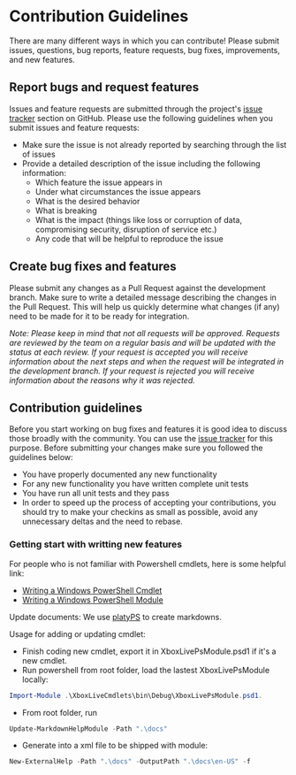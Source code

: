 # Contribution Guidelines

There are many different ways in which you can contribute! Please submit issues, questions, bug reports, feature requests, bug fixes, improvements, and new features.

## Report bugs and request features

Issues and feature requests are submitted through the project's [issue tracker](../../issues) section on GitHub. Please use the following guidelines when you submit issues and feature requests:

*   Make sure the issue is not already reported by searching through the list of issues
*   Provide a detailed description of the issue including the following information:
    *   Which feature the issue appears in
    *   Under what circumstances the issue appears
    *   What is the desired behavior
    *   What is breaking
    *   What is the impact (things like loss or corruption of data, compromising security, disruption of service etc.)
    *   Any code that will be helpful to reproduce the issue

## Create bug fixes and features

Please submit any changes as a Pull Request against the development branch. Make sure to write a detailed message describing the changes in the Pull Request. This will help us quickly determine what changes (if any) need to be made for it to be ready for integration.

_Note: Please keep in mind that not all requests will be approved. Requests are reviewed by the team on a regular basis and will be updated with the status at each review. If your request is accepted you will receive information about the next steps and when the request will be integrated in the development branch. If your request is rejected you will receive information about the reasons why it was rejected._  

## Contribution guidelines

Before you start working on bug fixes and features it is good idea to discuss those broadly with the community. You can use the [issue tracker](../../issues) for this purpose. Before submitting your changes make sure you followed the guidelines below:

*   You have properly documented any new functionality
*   For any new functionality you have written complete unit tests
*   You have run all unit tests and they pass
*   In order to speed up the process of accepting your contributions, you should try to make your checkins as small as possible, avoid any unnecessary deltas and the need to rebase.

### Getting start with writting new features

For people who is not familiar with Powershell cmdlets, here is some helpful link:
* [Writing a Windows PowerShell Cmdlet](https://msdn.microsoft.com/en-us/library/dd878294(v=vs.85).aspx)
* [Writing a Windows PowerShell Module](https://msdn.microsoft.com/en-us/library/dd878310(v=vs.85).aspx)

Update documents:
We use [platyPS](https://github.com/PowerShell/platyPS) to create markdowns. 

Usage for adding or updating cmdlet: 
* Finish coding new cmdlet, export it in XboxLivePsModule.psd1 if it's a new cmdlet.
* Run powershell from root folder, load the lastest XboxLivePsModule locally: 
```powershell
Import-Module .\XboxLiveCmdlets\bin\Debug\XboxLivePsModule.psd1.
```
* From root folder, run 
```powershell
Update-MarkdownHelpModule -Path ".\docs"
```
* Generate into a xml file to be shipped with module: 
```powershell
New-ExternalHelp -Path ".\docs" -OutputPath ".\docs\en-US" -f
```
